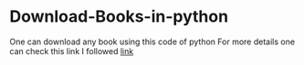 # Download-Books-in-python
One can download any book using this code of python
For more details one can check this link I followed [link](https://pykit.org/any-ebook-for-free-using-python/#:~:text=To%20download%20a%20free%20ebook,can%20be%20installed%20using%20pip.)

